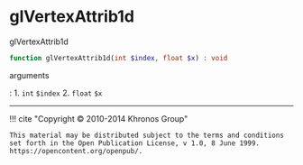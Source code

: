 # glVertexAttrib1d
glVertexAttrib1d

```php
function glVertexAttrib1d(int $index, float $x) : void
```



arguments

:    1. `int` `$index` 
    2. `float` `$x` 



---
     

!!! cite "Copyright © 2010-2014 Khronos Group"

    This material may be distributed subject to the terms and conditions set forth in the Open Publication License, v 1.0, 8 June 1999. https://opencontent.org/openpub/.